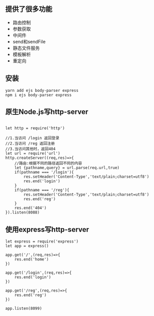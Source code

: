 
## 提供了很多功能

* 路由控制
* 参数获取
* 中间件
* send和sendFile
* 静态文件服务
* 模板解析
* 重定向


## 安装

```
yarn add ejs body-parser express
npm i ejs body-parser express
```


## 原生Node.js写http-server

```

let http = require('http')

//1.当访问 /login 返回登录
//2.当访问 /reg 返回注册
//3.当访问其他时，返回404
let url = require('url')
http.createServer((req,res)=>{
    //路由:根据不同的路径返回不同的内容
    let {pathname,query} = url.parse(req.url,true)
    if(pathname === '/login'){
        res.setHeader('Content-Type','text/plain;charset=utf8')
        res.end('login')
    }
    if(pathname === '/reg'){
        res.setHeader('Content-Type','text/plain;charset=utf8')
        res.end('reg')
    }
    res.end('404')
}).listen(8088)

```

## 使用express写http-server

```
let express = require('express')
let app = express()

app.get('/',(req,res)=>{
    res.end('home')
})

app.get('/login',(req,res)=>{
    res.end('login')
})

app.get('/reg',(req,res)=>{
    res.end('reg')
})

app.listen(8099)

```
